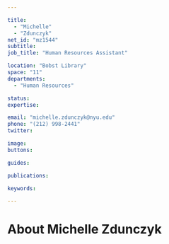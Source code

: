```yaml
---

title:
  - "Michelle"
  - "Zdunczyk"
net_id: "mz1544"
subtitle: 
job_title: "Human Resources Assistant"

location: "Bobst Library"
space: "11"
departments:
  - "Human Resources"

status: 
expertise:

email: "michelle.zdunczyk@nyu.edu"
phone: "(212) 998-2441"
twitter: 

image: 
buttons:

guides:

publications:

keywords:

---
```


# About Michelle Zdunczyk



